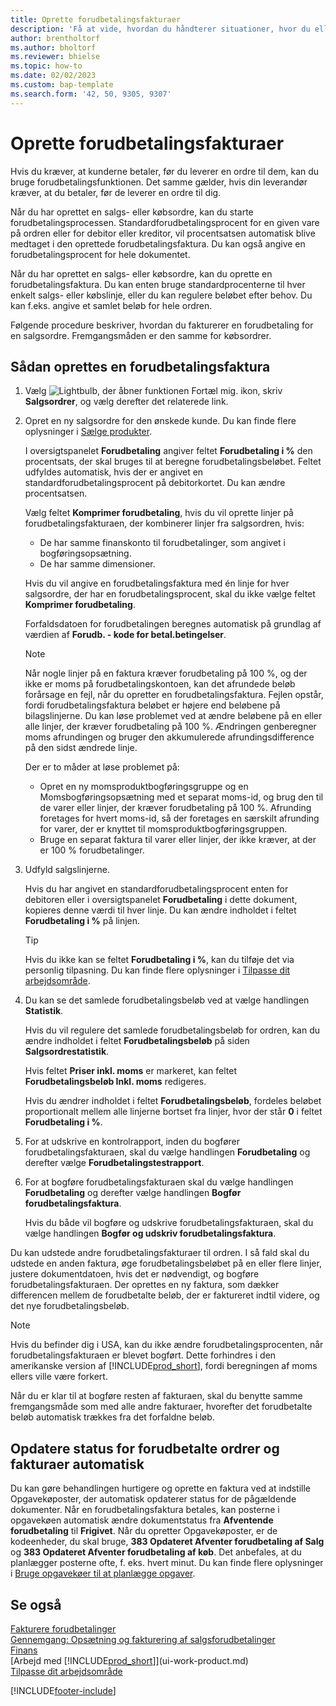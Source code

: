 ```yaml
---
title: Oprette forudbetalingsfakturaer
description: 'Få at vide, hvordan du håndterer situationer, hvor du eller din leverandør kræver forudbetaling. Du kan bruge standardprocenterne til hver enkelt salgs- eller købslinje, eller du kan regulere beløbet efter behov.'
author: brentholtorf
ms.author: bholtorf
ms.reviewer: bhielse
ms.topic: how-to
ms.date: 02/02/2023
ms.custom: bap-template
ms.search.form: '42, 50, 9305, 9307'
---
```

# Oprette forudbetalingsfakturaer

Hvis du kræver, at kunderne betaler, før du leverer en ordre til dem, kan du bruge forudbetalingsfunktionen. Det samme gælder, hvis din leverandør kræver, at du betaler, før de leverer en ordre til dig.  

Når du har oprettet en salgs- eller købsordre, kan du starte forudbetalingsprocessen. Standardforudbetalingsprocent for en given vare på ordren eller for debitor eller kreditor, vil procentsatsen automatisk blive medtaget i den oprettede forudbetalingsfaktura. Du kan også angive en forudbetalingsprocent for hele dokumentet.

Når du har oprettet en salgs- eller købsordre, kan du oprette en forudbetalingsfaktura. Du kan enten bruge standardprocenterne til hver enkelt salgs- eller købslinje, eller du kan regulere beløbet efter behov. Du kan f.eks. angive et samlet beløb for hele ordren.  

Følgende procedure beskriver, hvordan du fakturerer en forudbetaling for en salgsordre. Fremgangsmåden er den samme for købsordrer.  

## Sådan oprettes en forudbetalingsfaktura

1. Vælg ![Lightbulb, der åbner funktionen Fortæl mig.](media/ui-search/search_small.png "Fortæl mig, hvad du vil foretage dig") ikon, skriv **Salgsordrer**, og vælg derefter det relaterede link.  
2. Opret en ny salgsordre for den ønskede kunde. Du kan finde flere oplysninger i [Sælge produkter](sales-how-sell-products.md).  

    I oversigtspanelet **Forudbetaling** angiver feltet **Forudbetaling i %** den procentsats, der skal bruges til at beregne forudbetalingsbeløbet. Feltet udfyldes automatisk, hvis der er angivet en standardforudbetalingsprocent på debitorkortet. Du kan ændre procentsatsen. <!--This percentage is applied to lines where the item on that line does not already specify a prepayment percentage. The prepayment percentage is only copied from the header to lines that do not copy the default prepayment percentage from the item.-->  

    Vælg feltet **Komprimer forudbetaling**, hvis du vil oprette linjer på forudbetalingsfakturaen, der kombinerer linjer fra salgsordren, hvis:  

    - De har samme finanskonto til forudbetalinger, som angivet i bogføringsopsætning.  
    - De har samme dimensioner.  

    Hvis du vil angive en forudbetalingsfaktura med én linje for hver salgsordre, der har en forudbetalingsprocent, skal du ikke vælge feltet **Komprimer forudbetaling**.  

    Forfaldsdatoen for forudbetalingen beregnes automatisk på grundlag af værdien af **Forudb. - kode for betal.betingelser**.

    > [!NOTE]
    > Når nogle linjer på en faktura kræver forudbetaling på 100 %, og der ikke er moms på forudbetalingskontoen, kan det afrundede beløb forårsage en fejl, når du opretter en forudbetalingsfaktura. Fejlen opstår, fordi forudbetalingsfaktura beløbet er højere end beløbene på bilagslinjerne. Du kan løse problemet ved at ændre beløbene på en eller alle linjer, der kræver forudbetaling på 100 %. Ændringen genberegner moms afrundingen og bruger den akkumulerede afrundingsdifference på den sidst ændrede linje.
    >
    > Der er to måder at løse problemet på:
    >
    > * Opret en ny momsproduktbogføringsgruppe og en Momsbogføringsopsætning med et separat moms-id, og brug den til de varer eller linjer, der kræver forudbetaling på 100 %. Afrunding foretages for hvert moms-id, så der foretages en særskilt afrunding for varer, der er knyttet til momsproduktbogføringsgruppen.
    > * Bruge en separat faktura til varer eller linjer, der ikke kræver, at der er 100 % forudbetalinger.

3. Udfyld salgslinjerne.  

    Hvis du har angivet en standardforudbetalingsprocent enten for debitoren eller i oversigtspanelet **Forudbetaling** i dette dokument, kopieres denne værdi til hver linje. Du kan ændre indholdet i feltet **Forudbetaling i %** på linjen.  

    > [!TIP]
    > Hvis du ikke kan se feltet **Forudbetaling i %**, kan du tilføje det via personlig tilpasning.  Du kan finde flere oplysninger i [Tilpasse dit arbejdsområde](ui-personalization-user.md).

4. Du kan se det samlede forudbetalingsbeløb ved at vælge handlingen **Statistik**.

    Hvis du vil regulere det samlede forudbetalingsbeløb for ordren, kan du ændre indholdet i feltet **Forudbetalingsbeløb** på siden **Salgsordrestatistik**.  

    Hvis feltet **Priser inkl. moms** er markeret, kan feltet **Forudbetalingsbeløb Inkl. moms** redigeres.  

    Hvis du ændrer indholdet i feltet **Forudbetalingsbeløb**, fordeles beløbet proportionalt mellem alle linjerne bortset fra linjer, hvor der står **0** i feltet **Forudbetaling i %**.  

5. For at udskrive en kontrolrapport, inden du bogfører forudbetalingsfakturaen, skal du vælge handlingen **Forudbetaling** og derefter vælge **Forudbetalingstestrapport**.  
6. For at bogføre forudbetalingsfakturaen skal du vælge handlingen **Forudbetaling** og derefter vælge handlingen **Bogfør forudbetalingsfaktura**.  

    Hvis du både vil bogføre og udskrive forudbetalingsfakturaen, skal du vælge handlingen **Bogfør og udskriv forudbetalingsfaktura**.  

Du kan udstede andre forudbetalingsfakturaer til ordren. I så fald skal du udstede en anden faktura, øge forudbetalingsbeløbet på en eller flere linjer, justere dokumentdatoen, hvis det er nødvendigt, og bogføre forudbetalingsfakturaen. Der oprettes en ny faktura, som dækker differencen mellem de forudbetalte beløb, der er faktureret indtil videre, og det nye forudbetalingsbeløb.  

> [!NOTE]  
> Hvis du befinder dig i USA, kan du ikke ændre forudbetalingsprocenten, når forudbetalingsfakturaen er blevet bogført. Dette forhindres i den amerikanske version af [!INCLUDE[prod_short](includes/prod_short.md)], fordi beregningen af moms ellers ville være forkert.  

 Når du er klar til at bogføre resten af fakturaen, skal du benytte samme fremgangsmåde som med alle andre fakturaer, hvorefter det forudbetalte beløb automatisk trækkes fra det forfaldne beløb.  

## Opdatere status for forudbetalte ordrer og fakturaer automatisk

Du kan gøre behandlingen hurtigere og oprette en faktura ved at indstille Opgavekøposter, der automatisk opdaterer status for de pågældende dokumenter. Når en forudbetalingsfaktura betales, kan posterne i opgavekøen automatisk ændre dokumentstatus fra **Afventende forudbetaling** til **Frigivet**. Når du opretter Opgavekøposter, er de kodeenheder, du skal bruge, **383 Opdateret Afventer forudbetaling af Salg** og **383 Opdateret Afventer forudbetaling af køb**. Det anbefales, at du planlægger posterne ofte, f. eks. hvert minut. Du kan finde flere oplysninger i [Bruge opgavekøer til at planlægge opgaver](admin-job-queues-schedule-tasks.md).

## Se også

[Fakturere forudbetalinger](finance-invoice-prepayments.md)  
[Gennemgang: Opsætning og fakturering af salgsforudbetalinger](walkthrough-setting-up-and-invoicing-sales-prepayments.md)  
[Finans](finance.md)  
[Arbejd med [!INCLUDE[prod_short](includes/prod_short.md)]](ui-work-product.md)  
[Tilpasse dit arbejdsområde](ui-personalization-user.md)  


[!INCLUDE[footer-include](includes/footer-banner.md)]
